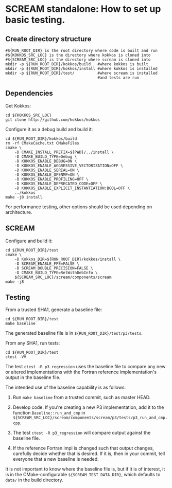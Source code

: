 # SCREAM standalone: How to set up basic testing.

## Create directory structure
```
#${RUN_ROOT_DIR} is the root directory where code is built and run
#${KOKKOS_SRC_LOC} is the directory where kokkos is cloned into
#${SCREAM_SRC_LOC} is the directory where scream is cloned into
mkdir -p ${RUN_ROOT_DIR}/kokkos/build   #where kokkos is built
mkdir -p ${RUN_ROOT_DIR}/kokkos/install #where kokkos is installed
mkdir -p ${RUN_ROOT_DIR}/test/          #where scream is installed
                                        #and tests are run
```

## Dependencies
Get Kokkos:
```
cd ${KOKKOS_SRC_LOC}
git clone http://github.com/kokkos/kokkos
```
Configure it as a debug build and build it:
```
cd ${RUN_ROOT_DIR}/kokkos/build
rm -rf CMakeCache.txt CMakeFiles
cmake \
    -D CMAKE_INSTALL_PREFIX=${PWD}/../install \
    -D CMAKE_BUILD_TYPE=Debug \
    -D KOKKOS_ENABLE_DEBUG=ON \
    -D KOKKOS_ENABLE_AGGRESSIVE_VECTORIZATION=OFF \
    -D KOKKOS_ENABLE_SERIAL=ON \
    -D KOKKOS_ENABLE_OPENMP=ON \
    -D KOKKOS_ENABLE_PROFILING=OFF \
    -D KOKKOS_ENABLE_DEPRECATED_CODE=OFF \
    -D KOKKOS_ENABLE_EXPLICIT_INSTANTIATION:BOOL=OFF \
    ../kokkos
make -j8 install
```
For performance testing, other options should be used depending on architecture.

## SCREAM
Configure and build it:
```
cd ${RUN_ROOT_DIR}/test
cmake \
    -D Kokkos_DIR=${RUN_ROOT_DIR}/kokkos/install \
    -D SCREAM_ENABLE_FPE=FALSE \
    -D SCREAM_DOUBLE_PRECISION=FALSE \
    -D CMAKE_BUILD_TYPE=RelWithDebInfo \
    ${SCREAM_SRC_LOC}/scream/components/scream
make -j8
```

## Testing
From a trusted SHA1, generate a baseline file:
```
cd ${RUN_ROOT_DIR}/test
make baseline
```
The generated baseline file is in `${RUN_ROOT_DIR}/test/p3/tests`.

From any SHA1, run tests:
```
cd ${RUN_ROOT_DIR}/test
ctest -VV
```
The test `ctest -R p3_regression` uses the baseline file to compare any new or
altered implementations with the Fortran reference implementation's output in
the baseline file.

The intended use of the baseline capability is as follows:

1. Run `make baseline` from a trusted commit, such as master HEAD.

2. Develop code. If you're creating a new P3 implementation, add it to the
function `Baseline::run_and_cmp` in
`${SCREAM_SRC_LOC}/scream/components/scream/p3/tests/p3_run_and_cmp.cpp`.

3. The test `ctest -R p3_regression` will compare output against the baseline
file.

4. If the reference Fortran impl is changed such that output changes, carefully
decide whether that is desired. If it is, then in your commit, tell everyone
that a new baseline is needed.

It is not important to know where the baseline file is, but if it is of
interest, it is in the CMake-configurable `${SCREAM_TEST_DATA_DIR}`, which
defaults to `data/` in the build directory.
